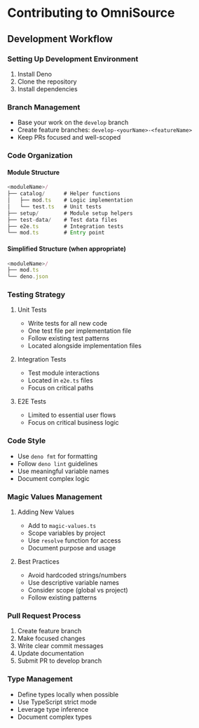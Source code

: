 # Contributing to OmniSource

## Development Workflow

### Setting Up Development Environment
1. Install Deno
2. Clone the repository
3. Install dependencies

### Branch Management
- Base your work on the `develop` branch
- Create feature branches: `develop-<yourName>-<featureName>`
- Keep PRs focused and well-scoped

### Code Organization

#### Module Structure
```typescript
<moduleName>/
├── catalog/      # Helper functions
│   ├── mod.ts    # Logic implementation
│   └── test.ts   # Unit tests
├── setup/        # Module setup helpers
├── test-data/    # Test data files
├── e2e.ts        # Integration tests
└── mod.ts        # Entry point
```

#### Simplified Structure (when appropriate)
```typescript
<moduleName>/
├── mod.ts
└── deno.json
```

### Testing Strategy
1. Unit Tests
   - Write tests for all new code
   - One test file per implementation file
   - Follow existing test patterns
   - Located alongside implementation files

2. Integration Tests
   - Test module interactions
   - Located in `e2e.ts` files
   - Focus on critical paths

3. E2E Tests
   - Limited to essential user flows
   - Focus on critical business logic

### Code Style
- Use `deno fmt` for formatting
- Follow `deno lint` guidelines
- Use meaningful variable names
- Document complex logic

### Magic Values Management
1. Adding New Values
   - Add to `magic-values.ts`
   - Scope variables by project
   - Use `resolve` function for access
   - Document purpose and usage

2. Best Practices
   - Avoid hardcoded strings/numbers
   - Use descriptive variable names
   - Consider scope (global vs project)
   - Follow existing patterns

### Pull Request Process
1. Create feature branch
2. Make focused changes
3. Write clear commit messages
4. Update documentation
5. Submit PR to develop branch

### Type Management
- Define types locally when possible
- Use TypeScript strict mode
- Leverage type inference
- Document complex types
